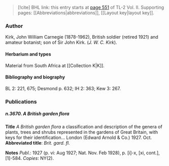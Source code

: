 > [!cite] BHL link: this entry starts at [page 551](https://www.biodiversitylibrary.org/item/103253#page/577/mode/1up) of TL-2 Vol. II.
> Supporting pages: [[Abbreviations|abbreviations]], [[Layout key|layout key]].

### Author

Kirk, John William Carnegie (1878-1962), British soldier (retired 1921) and amateur botanist; son of Sir John Kirk. (*J. W. C. Kirk*).

#### Herbarium and types

Material from South Africa at [[Collection K|K]].

#### Bibliography and biography

BL 2: 221, 675; Desmond p. 632; IH 2: 363; Kew 3: 267.

### Publications

##### n.3670. A British garden flora

**Title**
*A British garden flora* a classification and description of the genera of plants, trees and shrubs represented in the gardens of Great Britain, with keys for their identification... London (Edward Arnold & Co.) 1927. Oct.
**Abbreviated title**: *Brit. gard. fl.*

**Notes**
*Publ*.: 1927 (p. vi: Aug 1927; Nat. Nov. Feb 1928), p. \[i\]-x, \[xi, cont.\], \[1\]-584. *Copies*: NY(2).

